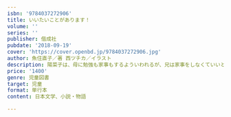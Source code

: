 ```yaml
---
isbn: '9784037272906'
title: いいたいことがあります！
volume: ''
series: ''
publisher: 偕成社
pubdate: '2018-09-19'
cover: 'https://cover.openbd.jp/9784037272906.jpg'
author: 魚住直子／著 西ツチカ／イラスト
description: 陽菜子は、母に勉強も家事もするよういわれるが、兄は家事をしなくていいという。納得できないある日、ふしぎな女の子と出会い……？
price: '1400'
genre: 児童図書
target: 児童
format: 単行本
content: 日本文学、小説・物語

---
```

